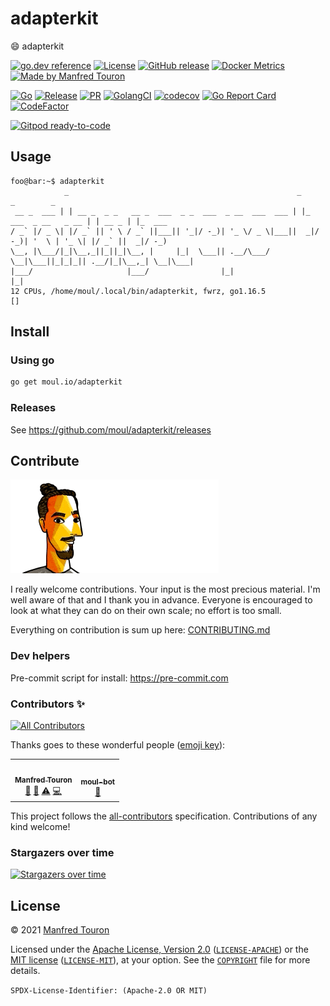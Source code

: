 # adapterkit

:smile: adapterkit

[![go.dev reference](https://img.shields.io/badge/go.dev-reference-007d9c?logo=go&logoColor=white)](https://pkg.go.dev/moul.io/adapterkit)
[![License](https://img.shields.io/badge/license-Apache--2.0%20%2F%20MIT-%2397ca00.svg)](https://github.com/moul/adapterkit/blob/main/COPYRIGHT)
[![GitHub release](https://img.shields.io/github/release/moul/adapterkit.svg)](https://github.com/moul/adapterkit/releases)
[![Docker Metrics](https://images.microbadger.com/badges/image/moul/adapterkit.svg)](https://microbadger.com/images/moul/adapterkit)
[![Made by Manfred Touron](https://img.shields.io/badge/made%20by-Manfred%20Touron-blue.svg?style=flat)](https://manfred.life/)

[![Go](https://github.com/moul/adapterkit/workflows/Go/badge.svg)](https://github.com/moul/adapterkit/actions?query=workflow%3AGo)
[![Release](https://github.com/moul/adapterkit/workflows/Release/badge.svg)](https://github.com/moul/adapterkit/actions?query=workflow%3ARelease)
[![PR](https://github.com/moul/adapterkit/workflows/PR/badge.svg)](https://github.com/moul/adapterkit/actions?query=workflow%3APR)
[![GolangCI](https://golangci.com/badges/github.com/moul/adapterkit.svg)](https://golangci.com/r/github.com/moul/adapterkit)
[![codecov](https://codecov.io/gh/moul/adapterkit/branch/main/graph/badge.svg)](https://codecov.io/gh/moul/adapterkit)
[![Go Report Card](https://goreportcard.com/badge/moul.io/adapterkit)](https://goreportcard.com/report/moul.io/adapterkit)
[![CodeFactor](https://www.codefactor.io/repository/github/moul/adapterkit/badge)](https://www.codefactor.io/repository/github/moul/adapterkit)

[![Gitpod ready-to-code](https://img.shields.io/badge/Gitpod-ready--to--code-blue?logo=gitpod)](https://gitpod.io/#https://github.com/moul/adapterkit)

## Usage

```console
foo@bar:~$ adapterkit
            _                                                   _                      _        _
 __ _  ___ | | __ _  _ _   __ _  ___  _ _  ___  _ __  ___  ___ | |_  ___  _ __   _ __ | | __ _ | |_  ___
/ _` |/ _ \| |/ _` || ' \ / _` ||___|| '_|/ -_)| '_ \/ _ \|___||  _|/ -_)| '  \ | '_ \| |/ _` ||  _|/ -_)
\__, |\___/|_|\__,_||_||_|\__, |     |_|  \___|| .__/\___/      \__|\___||_|_|_|| .__/|_|\__,_| \__|\___|
|___/                     |___/                |_|                              |_|
12 CPUs, /home/moul/.local/bin/adapterkit, fwrz, go1.16.5
[]
```

## Install

### Using go

```sh
go get moul.io/adapterkit
```

### Releases

See https://github.com/moul/adapterkit/releases

## Contribute

![Contribute <3](https://raw.githubusercontent.com/moul/moul/main/contribute.gif)

I really welcome contributions.
Your input is the most precious material.
I'm well aware of that and I thank you in advance.
Everyone is encouraged to look at what they can do on their own scale;
no effort is too small.

Everything on contribution is sum up here: [CONTRIBUTING.md](./.github/CONTRIBUTING.md)

### Dev helpers

Pre-commit script for install: https://pre-commit.com

### Contributors ✨

<!-- ALL-CONTRIBUTORS-BADGE:START - Do not remove or modify this section -->
[![All Contributors](https://img.shields.io/badge/all_contributors-2-orange.svg)](#contributors)
<!-- ALL-CONTRIBUTORS-BADGE:END -->

Thanks goes to these wonderful people ([emoji key](https://allcontributors.org/docs/en/emoji-key)):

<!-- ALL-CONTRIBUTORS-LIST:START - Do not remove or modify this section -->
<!-- prettier-ignore-start -->
<!-- markdownlint-disable -->
<table>
  <tr>
    <td align="center"><a href="http://manfred.life"><img src="https://avatars1.githubusercontent.com/u/94029?v=4" width="100px;" alt=""/><br /><sub><b>Manfred Touron</b></sub></a><br /><a href="#maintenance-moul" title="Maintenance">🚧</a> <a href="https://github.com/moul/adapterkit/commits?author=moul" title="Documentation">📖</a> <a href="https://github.com/moul/adapterkit/commits?author=moul" title="Tests">⚠️</a> <a href="https://github.com/moul/adapterkit/commits?author=moul" title="Code">💻</a></td>
    <td align="center"><a href="https://manfred.life/moul-bot"><img src="https://avatars1.githubusercontent.com/u/41326314?v=4" width="100px;" alt=""/><br /><sub><b>moul-bot</b></sub></a><br /><a href="#maintenance-moul-bot" title="Maintenance">🚧</a></td>
  </tr>
</table>

<!-- markdownlint-enable -->
<!-- prettier-ignore-end -->
<!-- ALL-CONTRIBUTORS-LIST:END -->

This project follows the [all-contributors](https://github.com/all-contributors/all-contributors)
specification. Contributions of any kind welcome!

### Stargazers over time

[![Stargazers over time](https://starchart.cc/moul/adapterkit.svg)](https://starchart.cc/moul/adapterkit)

## License

© 2021   [Manfred Touron](https://manfred.life)

Licensed under the [Apache License, Version 2.0](https://www.apache.org/licenses/LICENSE-2.0)
([`LICENSE-APACHE`](LICENSE-APACHE)) or the [MIT license](https://opensource.org/licenses/MIT)
([`LICENSE-MIT`](LICENSE-MIT)), at your option.
See the [`COPYRIGHT`](COPYRIGHT) file for more details.

`SPDX-License-Identifier: (Apache-2.0 OR MIT)`
